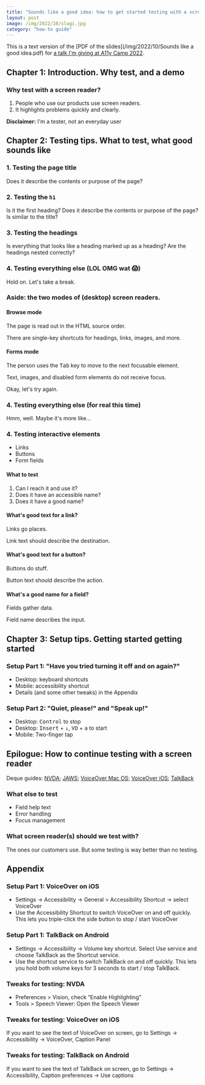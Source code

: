 ```yaml
---
title: "Sounds like a good idea: how to get started testing with a screen reader"
layout: post
image: /img/2022/10/slagi.jpg
category: "how-to guide"
---
```


This is a text version of the [PDF of the slides](/img/2022/10/Sounds like a good idea.pdf) for [a talk I'm giving at A11y Camp 2022](https://a11ycamp.org.au/speakers-and-presentations-2022/#steve).

## Chapter 1: Introduction. Why test, and a demo

### Why test with a screen reader?

1. People who use our products use screen readers.
2. It highlights problems quickly and clearly.

**Disclaimer:** I'm a tester, not an everyday user

## Chapter 2: Testing tips. What to test, what good sounds like

### 1. Testing the page title

Does it describe the contents or purpose of the page?

### 2. Testing the `h1`

Is it the first heading?
Does it describe the contents or purpose of the page?
Is similar to the title?

### 3. Testing the headings

Is everything that looks like a heading marked up as a heading?
Are the headings nested correctly?

### 4. Testing everything else (LOL OMG wat 😱)

Hold on. Let's take a break.

### Aside: the two modes of (desktop) screen readers.

#### Browse mode

The page is read out in the HTML source order.

There are single-key shortcuts for headings, links, images, and more.

#### Forms mode

The person uses the <kbd>Tab</kbd> key to move to the next focusable element.

Text, images, and disabled form elements do not receive focus.

Okay, let's try again.

### 4. Testing everything else (for real this time)

Hmm, well. Maybe it's more like...

### 4. Testing interactive elements

- Links
- Buttons
- Form fields

#### What to test

1. Can I reach it and use it?
2. Does it have an accessible name?
3. Does it have a good name?

#### What's good text for a link?

Links go places.

Link text should describe the destination.

#### What's good text for a button?

Buttons do stuff.

Button text should describe the action.

#### What's a good name for a field?

Fields gather data.

Field name describes the input.

## Chapter 3: Setup tips. Getting started getting started

### Setup Part 1: "Have you tried turning it off and on again?"

- Desktop: keyboard shortcuts
- Mobile: accessibility shortcut
- Details (and some other tweaks) in the Appendix

### Setup Part 2: "Quiet, please!" and "Speak up!"

- Desktop: <kbd>Control</kbd> to stop
- Desktop: <kbd>Insert</kbd> + <kbd>↓</kbd>, <kbd>VO</kbd> + <kbd>a</kbd> to start
- Mobile: Two-finger tap

## Epilogue: How to continue testing with a screen reader

Deque guides: [NVDA](https://dequeuniversity.com/screenreaders/nvda-keyboard-shortcuts); [JAWS](https://dequeuniversity.com/screenreaders/jaws-keyboard-shortcuts); [VoiceOver Mac OS](https://dequeuniversity.com/screenreaders/voiceover-keyboard-shortcuts); [VoiceOver iOS](https://dequeuniversity.com/screenreaders/voiceover-ios-shortcuts); [TalkBack](https://dequeuniversity.com/screenreaders/talkback-shortcuts)

### What else to test

- Field help text
- Error handling
- Focus management

### What screen reader(s) should we test with?

The ones our customers use.
But some testing is way better than no testing.

## Appendix

### Setup Part 1: VoiceOver on iOS

- Settings → Accessibility → General > Accessibility Shortcut → select VoiceOver
- Use the Accessibility Shortcut to switch VoiceOver on and off quickly. This lets you triple-click the side button to stop / start VoiceOver

### Setup Part 1: TalkBack on Android

- Settings → Accessibility → Volume key shortcut. Select Use service and choose TalkBack as the Shortcut service.
- Use the shortcut service to switch TalkBack on and off quickly. This lets you hold both volume keys for 3 seconds to start / stop TalkBack.

### Tweaks for testing: NVDA

- Preferences > Vision, check “Enable Highlighting”
- Tools > Speech Viewer: Open the Speech Viewer

### Tweaks for testing: VoiceOver on iOS

If you want to see the text of VoiceOver on screen, go to Settings → Accessibility → VoiceOver, Caption Panel

### Tweaks for testing: TalkBack on Android

If you want to see the text of TalkBack on screen, go to Settings → Accessibility, Caption preferences → Use captions
